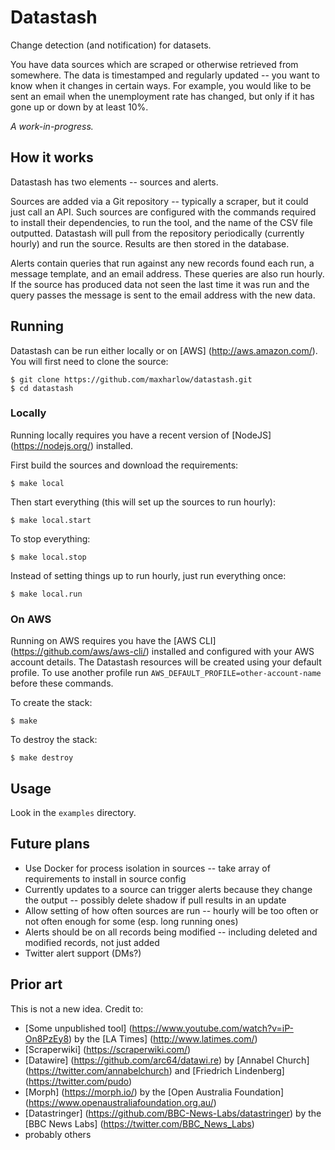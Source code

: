 Datastash
=========

Change detection (and notification) for datasets.

You have data sources which are scraped or otherwise retrieved from somewhere. The data is timestamped and regularly updated -- you want to know when it changes in certain ways. For example, you would like to be sent an email when the unemployment rate has changed, but only if it has gone up or down by at least 10%.

*A work-in-progress.*


How it works
------------

Datastash has two elements -- sources and alerts.

Sources are added via a Git repository -- typically a scraper, but it could just call an API. Such sources are configured with the commands required to install their dependencies, to run the tool, and the name of the CSV file outputted. Datastash will pull from the repository periodically (currently hourly) and run the source. Results are then stored in the database.

Alerts contain queries that run against any new records found each run, a message template, and an email address. These queries are also run hourly. If the source has produced data not seen the last time it was run and the query passes the message is sent to the email address with the new data.


Running
-------

Datastash can be run either locally or on [AWS] (http://aws.amazon.com/). You will first need to clone the source:

    $ git clone https://github.com/maxharlow/datastash.git
    $ cd datastash

### Locally

Running locally requires you have a recent version of [NodeJS] (https://nodejs.org/) installed.

First build the sources and download the requirements:

    $ make local

Then start everything (this will set up the sources to run hourly):

    $ make local.start

To stop everything:

    $ make local.stop

Instead of setting things up to run hourly, just run everything once:

    $ make local.run


### On AWS

Running on AWS requires you have the [AWS CLI] (https://github.com/aws/aws-cli/) installed and configured with your AWS account details. The Datastash resources will be created using your default profile. To use another profile run `AWS_DEFAULT_PROFILE=other-account-name` before these commands.

To create the stack:

    $ make

To destroy the stack:

    $ make destroy


Usage
-----

Look in the `examples` directory.


Future plans
------------

* Use Docker for process isolation in sources -- take array of requirements to install in source config
* Currently updates to a source can trigger alerts because they change the output -- possibly delete shadow if pull results in an update
* Allow setting of how often sources are run -- hourly will be too often or not often enough for some (esp. long running ones)
* Alerts should be on all records being modified -- including deleted and modified records, not just added
* Twitter alert support (DMs?)


Prior art
---------

This is not a new idea. Credit to:

* [Some unpublished tool] (https://www.youtube.com/watch?v=iP-On8PzEy8) by the [LA Times] (http://www.latimes.com/)
* [Scraperwiki] (https://scraperwiki.com/)
* [Datawire] (https://github.com/arc64/datawi.re) by [Annabel Church] (https://twitter.com/annabelchurch) and [Friedrich Lindenberg] (https://twitter.com/pudo)
* [Morph] (https://morph.io/) by the [Open Australia Foundation] (https://www.openaustraliafoundation.org.au/)
* [Datastringer] (https://github.com/BBC-News-Labs/datastringer) by the [BBC News Labs] (https://twitter.com/BBC_News_Labs)
* probably others
